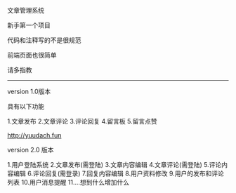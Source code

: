 文章管理系统

新手第一个项目

代码和注释写的不是很规范

前端页面也很简单

请多指教

__________________________________________

version 1.0版本

具有以下功能

1.文章发布
2.文章评论
3.评论回复
4.留言板
5.留言点赞

http://yuudach.fun

version 2.0 版本

 1.用户登陆系统
 2.文章发布(需登陆)
 3.文章内容编辑
 4.文章评论(需登陆)
 5.评论内容编辑
 6.评论回复(需登录)
 7.回复内容编辑
 8.用户资料修改
 9.用户的发布和评论列表
10.用户消息提醒
11....想到什么增加什么



